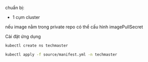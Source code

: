 chuẩn bị:
- 1 cụm cluster

nếu image nằm trong private repo có thể cấu hình imagePullSecret

Cài đặt ứng dụng
```bash
kubectl create ns techmaster

kubectl apply -f source/manifest.yml -n techmaster
```
